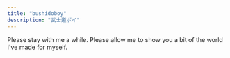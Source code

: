 ```yaml
---
title: "bushidoboy"
description: "武士道ボイ"
---
```


Please stay with me a while. Please allow me to show you a bit of the world I've made for myself.